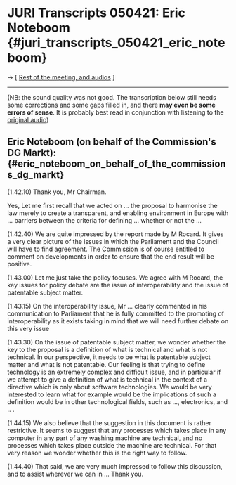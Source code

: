 # JURI Transcripts 050421: Eric Noteboom {#juri_transcripts_050421_eric_noteboom}

-\> \[ [ Rest of the meeting, and audios](Juri050421En "wikilink") \]

------------------------------------------------------------------------

(NB: the sound quality was not good. The transcription below still needs
some corrections and some gaps filled in, and there **may even be some
errors of sense**. It is probably best read in conjunction with
listening to the [ original audio](Juri050421En "wikilink"))

## Eric Noteboom (on behalf of the Commission\'s DG Markt): {#eric_noteboom_on_behalf_of_the_commissions_dg_markt}

(1.42.10) Thank you, Mr Chairman.

Yes, Let me first recall that we acted on \... the proposal to harmonise
the law merely to create a transparent, and enabling environment in
Europe with \... barriers between the criteria for defining \... whether
or not the \...

(1.42.40) We are quite impressed by the report made by M Rocard. It
gives a very clear picture of the issues in which the Parliament and the
Council will have to find agreement. The Commission is of course
entitled to comment on developments in order to ensure that the end
result will be positive.

(1.43.00) Let me just take the policy focuses. We agree with M Rocard,
the key issues for policy debate are the issue of interoperability and
the issue of patentable subject matter.

(1.43.15) On the interoperability issue, Mr \... clearly commented in
his communication to Parliament that he is fully committed to the
promoting of interoperability as it exists taking in mind that we will
need further debate on this very issue

(1.43.30) On the issue of patentable subject matter, we wonder whether
the key to the proposal is a definition of what is technical and what is
not technical. In our perspective, it needs to be what is patentable
subject matter and what is not patentable. Our feeling is that trying to
define technology is an extremely complex and difficult issue, and in
particular if we attempt to give a definition of what is technical in
the context of a directive which is only about software technologies. We
would be very interested to learn what for example would be the
implications of such a definition would be in other technological
fields, such as \..., electronics, and .. .

(1.44.15) We also believe that the suggestion in this document is rather
restrictive. It seems to suggest that any processes which takes place in
any computer in any part of any washing machine are technical, and no
processes which takes place outside the machine are technical. For that
very reason we wonder whether this is the right way to follow.

(1.44.40) That said, we are very much impressed to follow this
discussion, and to assist wherever we can in \... Thank you.
